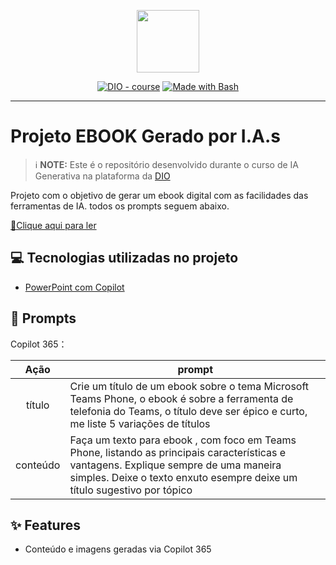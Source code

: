<p align="center">
    <img width="100" src=".github/assets/banner.png">
</p>


<p align="center">
<a href="https://dio.me/"><img src="https://img.shields.io/badge/DIO-Course-28DA77?logo=youtube" alt="DIO - course"></a>
<a href="https://www.gnu.org/software/bash/" title="Go to Bash homepage"><img src="https://img.shields.io/badge/Prompt-Project-blue?logo=gnu-bash&amp;logoColor=white" alt="Made with Bash"></a></p>

-------

# Projeto EBOOK Gerado por I.A.s


 > ℹ️ **NOTE:** Este é o repositório desenvolvido durante o curso de IA Generativa na plataforma da [DIO](https://dio.me)

Projeto com o objetivo de gerar um ebook digital com as facilidades das ferramentas de IA. todos os prompts
seguem abaixo.

<a href="E-book Teams Phone - DIO.pdf" title="View PDF now"> 📕Clique aqui para ler</a>

## 💻 Tecnologias utilizadas no projeto

- [PowerPoint com Copilot](https://www.microsoft.com/en/microsoft-365/powerpoint)

## 🧠 Prompts


Copilot 365：

|   Ação   | prompt                                                                                                                                                                                                                                                                         |
| :------: | ------------------------------------------------------------------------------------------------------------------------------------------------------------------------------------------------------------------------------------------------------------------------------ |
|  título  | Crie um título de um ebook sobre o tema Microsoft Teams Phone, o ebook é sobre a ferramenta de telefonia do Teams, o título deve ser épico e curto, me liste 5 variações de títulos                                                        |
| conteúdo | Faça um texto para ebook , com foco em Teams Phone, listando as principais características e vantagens. Explique sempre de uma maneira simples. Deixe o texto enxuto esempre deixe um título sugestivo por tópico |


## ✨ Features

- Conteúdo e imagens geradas via Copilot 365



